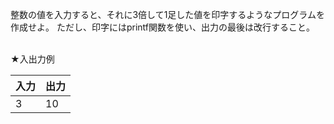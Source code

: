 整数の値を入力すると、それに3倍して1足した値を印字するようなプログラムを作成せよ。
ただし、印字にはprintf関数を使い、出力の最後は改行すること。

<br>
★入出力例

|入力|出力|
| -------- | -------- |
|3|10|
